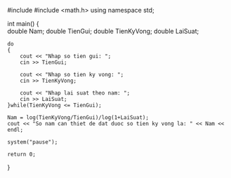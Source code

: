 #include <iostream>
#include <math.h>
using namespace std;

int main()
{	
    double Nam;
    double TienGui;
    double TienKyVong;
    double LaiSuat;
    
    do
    {
    	cout << "Nhap so tien gui: ";
    	cin >> TienGui;

    	cout << "Nhap so tien ky vong: ";
    	cin >> TienKyVong;

    	cout << "Nhap lai suat theo nam: ";
    	cin >> LaiSuat;
    }while(TienKyVong <= TienGui);
	
    Nam = log(TienKyVong/TienGui)/log(1+LaiSuat);
    cout << "So nam can thiet de dat duoc so tien ky vong la: " << Nam << endl;
    
    system("pause");
    
    return 0;
}
